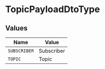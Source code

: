 # TopicPayloadDtoType


## Values

| Name         | Value        |
| ------------ | ------------ |
| `SUBSCRIBER` | Subscriber   |
| `TOPIC`      | Topic        |